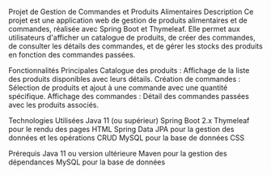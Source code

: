 Projet de Gestion de Commandes et Produits Alimentaires
Description
Ce projet est une application web de gestion de produits alimentaires et de commandes, réalisée avec Spring Boot et Thymeleaf. Elle permet aux utilisateurs d'afficher un catalogue de produits, de créer des commandes, de consulter les détails des commandes, et de gérer les stocks des produits en fonction des commandes passées.

Fonctionnalités Principales
Catalogue des produits : Affichage de la liste des produits disponibles avec leurs détails.
Création de commandes : Sélection de produits et ajout à une commande avec une quantité spécifique.
Affichage des commandes : Détail des commandes passées avec les produits associés.


Technologies Utilisées
Java 11 (ou supérieur)
Spring Boot 2.x
Thymeleaf pour le rendu des pages HTML
Spring Data JPA pour la gestion des données et les opérations CRUD
MySQL pour la base de données
CSS

Prérequis
Java 11 ou version ultérieure
Maven pour la gestion des dépendances
MySQL pour la base de données
